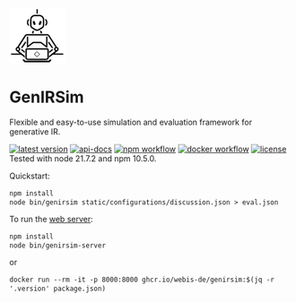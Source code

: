 [![genirsim logo](./docs/img/genirsim-logo.png "Logo of GenIRSim: Generated by Midjourney")](./docs/img/genirsim-logo.png)

# GenIRSim

Flexible and easy-to-use simulation and evaluation framework for generative IR.

[![latest version](https://img.shields.io/github/v/tag/webis-de/GenIRSim?label=latest&sort=semver)](https://github.com/webis-de/GenIRSim)
[![api-docs](https://img.shields.io/badge/jsdoc-published-green)](https://webis-de.github.io/GenIRSim/)
[![npm workflow](https://img.shields.io/github/actions/workflow/status/webis-de/GenIRSim/npm.yml?label=nodejs)](https://www.npmjs.com/package/@webis-de/gen-ir-sim)
[![docker workflow](https://img.shields.io/github/actions/workflow/status/webis-de/GenIRSim/ghcr.yml?label=docker)](https://github.com/webis-de/GenIRSim/pkgs/container/GenIRSim)
[![license](https://img.shields.io/github/license/webis-de/GenIRSim)](https://github.com/webis-de/GenIRSim/blob/main/LICENSE)
Tested with node 21.7.2 and npm 10.5.0.

Quickstart:
```
npm install
node bin/genirsim static/configurations/discussion.json > eval.json
```

To run the [web server](http://localhost:8000):
```
npm install
node bin/genirsim-server
```
or
```
docker run --rm -it -p 8000:8000 ghcr.io/webis-de/genirsim:$(jq -r '.version' package.json)
```


